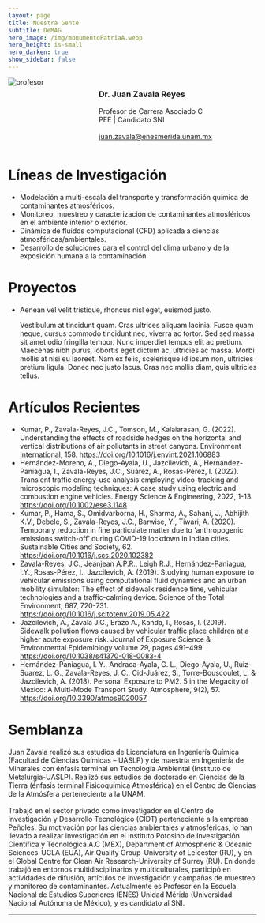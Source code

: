```yaml
---
layout: page
title: Nuestra Gente
subtitle: DeMAG
hero_image: /img/monumentoPatriaA.webp
hero_height: is-small
hero_darken: true
show_sidebar: false
---
```


<div class="columns is-align-items-center is-multiline pb-6">
    <div class="column">
        <img loading="lazy" src="{{ site.baseurl }}/img/drzavala.webp" alt="profesor" class="academicos_imagen"/>
    </div>
    <div class="column has-text-centered">
        <h3 class="has-text-primary">
            Dr. Juan Zavala Reyes
        </h3>
        <p class="has-text-weight-bold is-family-sans-serif">
            Profesor de Carrera Asociado C
            <br/>
            PEE | Candidato SNI
            <br/>
            <br/>
            <a href="mailto:juan.zavala@enesmerida.unam.mx">
                juan.zavala@enesmerida.unam.mx
            </a>
        </p>
    </div>
</div>
<div class="content">
    <h1 class="has-text-centered has-text-primary">
        Líneas de Investigación
    </h1> 
    <ul class="has-text-weight-bold is-family-sans-serif">
        <li>Modelación a multi-escala del transporte y transformación química de contaminantes atmosféricos.</li>
        <li>Monitoreo, muestreo y caracterización de contaminantes atmosféricos en el ambiente interior o exterior.</li>
        <li>Dinámica de fluidos computacional (CFD) aplicada a ciencias atmosféricas/ambientales.</li>
        <li>Desarrollo de soluciones para el control del clima urbano y de la exposición humana a la contaminación.</li>
    </ul>
    <h1 class="has-text-centered has-text-primary">
        Proyectos
    </h1> 
    <ul>
        <li class="has-text-weight-bold is-family-sans-serif">Aenean vel velit tristique, rhoncus nisl eget, euismod justo.</li>
        <p class="has-text-justified is-italic">
            Vestibulum at tincidunt quam. Cras ultrices aliquam lacinia. Fusce quam neque, cursus commodo tincidunt nec, viverra ac tortor. Sed sed massa sit amet odio fringilla tempor. Nunc imperdiet tempus elit ac pretium. Maecenas nibh purus, lobortis eget dictum ac, ultricies ac massa. Morbi mollis at nisi eu laoreet. Nam ex felis, scelerisque id ipsum non, ultricies pretium ligula. Donec nec justo lacus. Cras nec mollis diam, quis ultricies tellus. 
        </p>
    </ul>
    <h1 class="has-text-centered has-text-primary">
        Artículos Recientes
    </h1> 
    <ul class="mb-4 has-text-weight-bold is-family-sans-serif">
        <li>Kumar, P., Zavala-Reyes, J.C., Tomson, M., Kalaiarasan, G. (2022). Understanding the effects of roadside hedges on the horizontal and vertical distributions of air pollutants in street canyons. Environment International, 158. <a href="https://doi.org/10.1016/j.envint.2021.106883">https://doi.org/10.1016/j.envint.2021.106883</a></li>
        <li>Hernández-Moreno, A., Diego-Ayala, U., Jazcilevich, A., Hernández-Paniagua, I., Zavala-Reyes, J.C., Suárez, A., Rosas-Pérez, I. (2022). Transient traffic energy-use analysis employing video-tracking and microscopic modeling techniques: A case study using electric and combustion engine vehicles. Energy Science & Engineering, 2022, 1-13. <a href="https://doi.org/10.1002/ese3.1148">https://doi.org/10.1002/ese3.1148</a></li>
        <li>Kumar, P., Hama, S., Omidvarborna, H., Sharma, A., Sahani, J., Abhijith K.V., Debele, S., Zavala-Reyes, J.C., Barwise, Y., Tiwari, A. (2020). Temporary reduction in fine particulate matter due to ‘anthropogenic emissions switch-off’ during COVID-19 lockdown in Indian cities. Sustainable Cities and Society, 62. <a href="https://doi.org/10.1016/j.scs.2020.102382">https://doi.org/10.1016/j.scs.2020.102382</a></li>
        <li>Zavala-Reyes, J.C., Jeanjean A.P.R., Leigh R.J., Hernández-Paniagua, I.Y., Rosas-Pérez, I., Jazcilevich, A. (2019). Studying human exposure to vehicular emissions using computational fluid dynamics and an urban mobility simulator: The effect of sidewalk residence time, vehicular technologies and a traffic-calming device. Science of the Total Environment, 687, 720-731. <a href="https://doi.org/10.1016/j.scitotenv.2019.05.422">https://doi.org/10.1016/j.scitotenv.2019.05.422</a></li>
        <li>Jazcilevich, A., Zavala J.C., Erazo A., Kanda, I., Rosas, I. (2019). Sidewalk pollution flows caused by vehicular traffic place children at a higher acute exposure risk. Journal of Exposure Science & Environmental Epidemiology volume 29, pages 491–499. <a href="https://doi.org/10.1038/s41370-018-0083-4">https://doi.org/10.1038/s41370-018-0083-4</a></li>
        <li>Hernández-Paniagua, I. Y., Andraca-Ayala, G. L., Diego-Ayala, U., Ruiz-Suarez, L. G., Zavala-Reyes, J. C., Cid-Juárez, S., Torre-Bouscoulet, L. & Jazcilevich, A. (2018). Personal Exposure to PM2. 5 in the Megacity of Mexico: A Multi-Mode Transport Study. Atmosphere, 9(2), 57. <a href="https://doi.org/10.3390/atmos9020057">https://doi.org/10.3390/atmos9020057</a></li>
    </ul>
    <h1 class="has-text-centered has-text-primary">
        Semblanza
    </h1>
    <p class="has-text-justified is-italic">
        Juan Zavala realizó sus estudios de Licenciatura en Ingeniería Química (Facultad de Ciencias Químicas – UASLP) y de maestría en Ingeniería de Minerales con énfasis terminal en Tecnología Ambiental (Instituto de Metalurgia-UASLP). Realizó sus estudios de doctorado en Ciencias de la Tierra (énfasis terminal Fisicoquímica Atmosférica) en el Centro de Ciencias de la Atmósfera perteneciente a la UNAM.
        <br/>
        <br/>
        Trabajó en el sector privado como investigador en el Centro de Investigación y Desarrollo Tecnológico (CIDT) perteneciente a la empresa Peñoles. Su motivación por las ciencias ambientales y atmosféricas, lo han llevado a realizar investigación en el Instituto Potosino de Investigación Científica y Tecnológica A.C (MEX), Department of Atmospheric & Oceanic Sciences-UCLA (EUA), Air Quality Group-University of Leicester (RU), y en el Global Centre for Clean Air Research-University of Surrey (RU). En donde trabajó en entornos multidisciplinarios y multiculturales, participó en actividades de difusión, artículos de investigación y campañas de muestreo y monitoreo de contaminantes. Actualmente es Profesor en la Escuela Nacional de Estudios Superiores (ENES) Unidad Mérida (Universidad Nacional Autónoma de México), y es candidato al SNI.
    </p>
</div>

---
